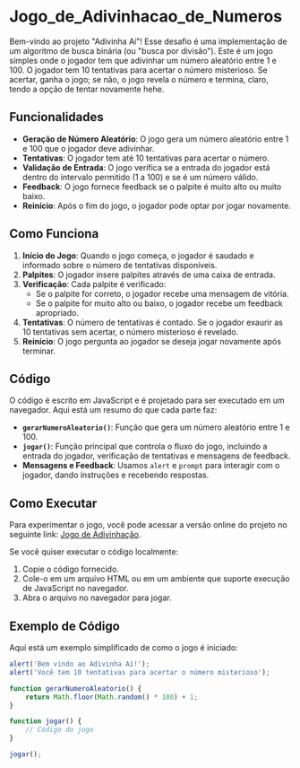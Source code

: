 # Jogo_de_Adivinhacao_de_Numeros
Bem-vindo ao projeto "Adivinha Aí"! Esse desafio é uma implementação de um algoritmo de busca binária (ou "busca por divisão"). Este é um jogo simples onde o jogador tem que adivinhar um número aleatório entre 1 e 100. O jogador tem 10 tentativas para acertar o número misterioso. Se acertar, ganha o jogo; se não, o jogo revela o número e termina, claro, tendo a opção de tentar novamente hehe.

## Funcionalidades

- **Geração de Número Aleatório**: O jogo gera um número aleatório entre 1 e 100 que o jogador deve adivinhar.
- **Tentativas**: O jogador tem até 10 tentativas para acertar o número.
- **Validação de Entrada**: O jogo verifica se a entrada do jogador está dentro do intervalo permitido (1 a 100) e se é um número válido.
- **Feedback**: O jogo fornece feedback se o palpite é muito alto ou muito baixo.
- **Reinício**: Após o fim do jogo, o jogador pode optar por jogar novamente.

## Como Funciona

1. **Início do Jogo**: Quando o jogo começa, o jogador é saudado e informado sobre o número de tentativas disponíveis.
2. **Palpites**: O jogador insere palpites através de uma caixa de entrada.
3. **Verificação**: Cada palpite é verificado:
   - Se o palpite for correto, o jogador recebe uma mensagem de vitória.
   - Se o palpite for muito alto ou baixo, o jogador recebe um feedback apropriado.
4. **Tentativas**: O número de tentativas é contado. Se o jogador exaurir as 10 tentativas sem acertar, o número misterioso é revelado.
5. **Reinício**: O jogo pergunta ao jogador se deseja jogar novamente após terminar.

## Código

O código é escrito em JavaScript e é projetado para ser executado em um navegador. Aqui está um resumo do que cada parte faz:

- **`gerarNumeroAleatorio()`**: Função que gera um número aleatório entre 1 e 100.
- **`jogar()`**: Função principal que controla o fluxo do jogo, incluindo a entrada do jogador, verificação de tentativas e mensagens de feedback.
- **Mensagens e Feedback**: Usamos `alert` e `prompt` para interagir com o jogador, dando instruções e recebendo respostas.

## Como Executar

Para experimentar o jogo, você pode acessar a versão online do projeto no seguinte link: [Jogo de Adivinhação](https://gabrielcoelho99.github.io/Jogo_de_Adivinhacao_de_Numeros/).

Se você quiser executar o código localmente:

1. Copie o código fornecido.
2. Cole-o em um arquivo HTML ou em um ambiente que suporte execução de JavaScript no navegador.
3. Abra o arquivo no navegador para jogar.

## Exemplo de Código

Aqui está um exemplo simplificado de como o jogo é iniciado:

```javascript
alert('Bem vindo ao Adivinha Aí!');
alert('Você tem 10 tentativas para acertar o número misterioso');

function gerarNumeroAleatorio() {
    return Math.floor(Math.random() * 100) + 1;
}

function jogar() {
    // Código do jogo
}

jogar();
